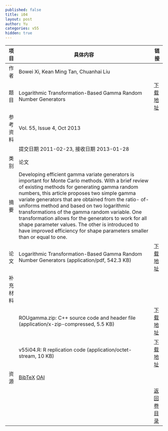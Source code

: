 ```yaml
---
published: false
title: i04
layout: post
author: Yu
categories: v55
hidden: true
---
```


| 项目 | 具体内容 | 链接 |
|---:|---|---|
| 作者 | Bowei Xi, Kean Ming Tan, Chuanhai Liu| |
| 题目 |Logarithmic Transformation-Based Gamma Random Number Generators | [下载地址](http://www.jstatsoft.org/v55/i04/paper) |
| 参考资料 |Vol. 55, Issue 4, Oct 2013 | |
| | 提交日期 2011-02-23, 接收日期 2013-01-28| | 
| 类别 | 论文| |
| 摘要 | Developing efficient gamma variate generators is important for Monte Carlo methods. With a brief review of existing methods for generating gamma random numbers, this article proposes two simple gamma variate generators that are obtained from the ratio- of-uniforms method and based on two logarithmic transformations of the gamma random variable. One transformation allows for the generators to work for all shape parameter values. The other is introduced to have improved efficiency for shape parameters smaller than or equal to one.| |
| 论文 | Logarithmic Transformation-Based Gamma Random Number Generators  (application/pdf, 542.3 KB)| [下载地址](http://www.jstatsoft.org/v55/i04/paper) |
| 补充材料 | | |
| |ROUgamma.zip: C++ source code and header file  (application/x-zip-compressed, 5.5 KB)|  [下载地址](http://www.jstatsoft.org/v55/i04/supp/1) |
| |v55i04.R:     R replication code  (application/octet-stream, 10 KB)|  [下载地址](http://www.jstatsoft.org/v55/i04/supp/2) |
| 资源 | [BibTeX](http://www.jstatsoft.org/v55/i04/bibtex) [OAI](http://www.jstatsoft.org/oai?verb=GetRecord&identifier=oai.jstatsoft/v55/i04&prefix=oai_dc)| |
| |  | [返回卷目录]({{site.baseurl}}/volume/v55.html) |